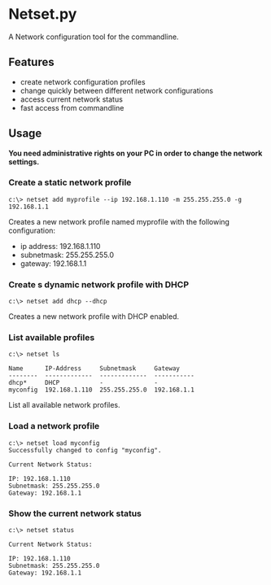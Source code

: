 # Netset.py

A Network configuration tool for the commandline.

## Features

* create network configuration profiles
* change quickly between different network configurations
* access current network status
* fast access from commandline

## Usage

**You need administrative rights on your PC in order to change the network settings.**

### Create a static network profile

```
c:\> netset add myprofile --ip 192.168.1.110 -m 255.255.255.0 -g 192.168.1.1
```

Creates a new network profile named myprofile with the following configuration:

* ip address: 192.168.1.110
* subnetmask: 255.255.255.0
* gateway: 192.168.1.1

### Create s dynamic network profile with DHCP

```
c:\> netset add dhcp --dhcp
```

Creates a new network profile with DHCP enabled.

### List available profiles

```
c:\> netset ls

Name      IP-Address     Subnetmask     Gateway
--------  -------------  -------------  -----------
dhcp*     DHCP           -              -
myconfig  192.168.1.110  255.255.255.0  192.168.1.1
```

List all available network profiles.


### Load a network profile

```
c:\> netset load myconfig
Successfully changed to config "myconfig".

Current Network Status:

IP: 192.168.1.110
Subnetmask: 255.255.255.0
Gateway: 192.168.1.1
```

### Show the current network status

```
c:\> netset status

Current Network Status:

IP: 192.168.1.110
Subnetmask: 255.255.255.0
Gateway: 192.168.1.1
```
